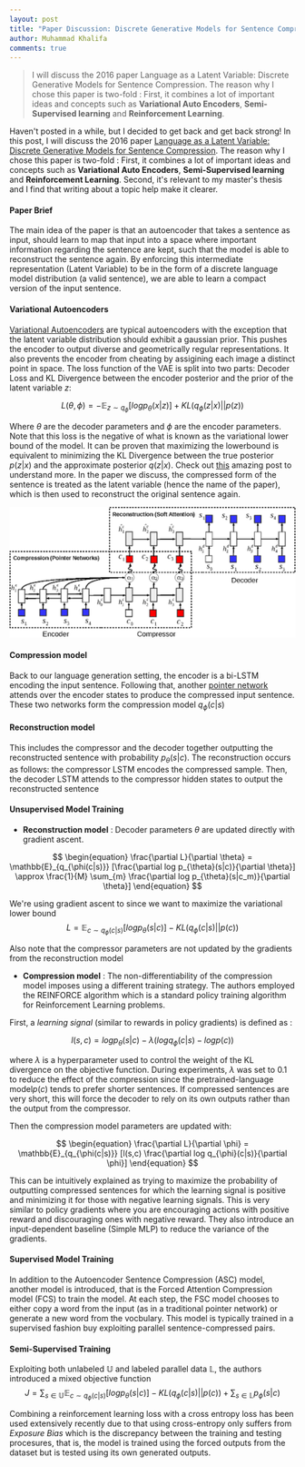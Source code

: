 ```yaml
---
layout: post
title: "Paper Discussion: Discrete Generative Models for Sentence Compression"
author: Muhammad Khalifa
comments: true
---
```


> I will discuss the 2016 paper Language as a Latent Variable: Discrete Generative Models for Sentence Compression. The reason why I chose this paper is two-fold : First, it combines a lot of important ideas and concepts such as **Variational Auto Encoders**, **Semi-Supervised learning** and **Reinforcement Learning**.

<!--more-->

 Haven't posted in a while, but I decided to get back and get back strong! In this post, I will discuss the 2016 paper [Language as a Latent Variable: Discrete Generative Models for Sentence Compression](https://arxiv.org/abs/1609.07317). The reason why I chose this paper is two-fold : First, it combines a lot of important ideas and concepts such as **Variational Auto Encoders**, **Semi-Supervised learning** and **Reinforcement Learning**. Second, it's relevant to my master's thesis and I find that writing about a topic help make it clearer.
#### Paper Brief
The main idea of the paper is that an autoencoder that takes a sentence as input, should learn to map that input into a space where important information regarding the sentence are kept, such that the model is able to reconstruct the sentence again. By enforcing this intermediate representation (Latent Variable) to be in the form of a discrete language model distribution (a valid sentence), we are able to learn a compact version of the input sentence.


#### Variational Autoencoders
[Variational Autoencoders](https://en.wikipedia.org/wiki/Autoencoder#Variational_autoencoder_(VAE)) are typical autoencoders with the exception that the latent variable distribution should exhibit a gaussian prior. This pushes the encoder to output diverse and geometrically regular representations. It also prevents the encoder from cheating by assigining each image a distinct point in space. The loss function of the VAE is split into two parts: Decoder Loss and KL Divergence between the encoder posterior and the prior of the latent variable $z$:



$$
\begin{equation}
    L(\theta, \phi) = -\mathbb{E}_{z \sim q_{\phi}}[log p_{\theta}(x|z)] + KL (q_{\phi}(z|x) || p(z))
\end{equation}
$$

Where $\theta$ are the decoder parameters and $\phi$ are the encoder parameters. Note that this loss is the negative of what is known as the variational lower bound of the model. It can be proven that maximizing the lowerbound is equivalent to minimizing the KL Divergence between the true posterior $p(z|x)$ and the approximate posterior $q(z|x)$. Check out [this](https://jaan.io/what-is-variational-autoencoder-vae-tutorial/) amazing post to understand more. In the paper we discuss, the compressed form of the sentence is treated as the latent variable (hence the name of the paper), which is then used to reconstruct the original sentence again. 


![Autoencoder Sentence Compression Model](/images/asc-model.png)

#### Compression model
 Back to our language generation setting, the encoder is a bi-LSTM encoding the input sentence. Following that, another [pointer network](https://arxiv.org/abs/1506.03134) attends over the encoder states to produce the compressed input sentence. These two networks form the compression model  $q_{\phi}(c|s)$

#### Reconstruction model
 This includes the compressor and the decoder together outputting the reconstructed sentence with probability $p_{\theta}(s|c)$. The reconstruction occurs as follows: the compressor LSTM encodes the compressed sample. Then, the decoder LSTM attends to the compressor hidden states to output the reconstructed sentence


#### Unsupervised Model Training

* **Reconstruction model** : Decoder parameters $\theta$ are updated directly with gradient ascent.

$$
\begin{equation}
    \frac{\partial L}{\partial \theta} = \mathbb{E}_{q_{\phi(c|s)}} [\frac{\partial log p_{\theta}(s|c)}{\partial \theta}] \approx \frac{1}{M} \sum_{m} \frac{\partial log p_{\theta}(s|c_m)}{\partial \theta}]
\end{equation}
$$

We're using gradient ascent to since we want to maximize the variational lower bound
$$
\begin{equation}
    L = \mathbb{E}_{c \sim q_{\phi}(c|s)}[log p_{\theta}(s|c)] - KL (q_{\phi}(c|s) || p(c))
\end{equation}
$$

Also note that the compressor parameters are not updated by the gradients from the reconstruction model

* **Compression model** : The non-differentiability of the compression model imposes using a different training strategy. The authors employed the REINFORCE algorithm which is a standard policy training algorithm for Reinforcement Learning problems.

First, a *learning signal* (similar to rewards in policy gradients) is defined as :

$$
l(s,c) = log p_{\theta}(s|c) - \lambda (log q_{\phi}(c|s) - log p(c))
$$

where $\lambda$ is a hyperparameter used to control the weight of the KL divergence on the objective function. During experiments, $\lambda$ was set to 0.1 to reduce the effect of the compression since the pretrained-language model$p(c)$ tends to prefer shorter sentences. If compressed sentences are very short, this will force the decoder to rely on its own outputs rather than the output from the compressor.

Then the compression model parameters are updated with:

$$
\begin{equation}
    \frac{\partial L}{\partial \phi} = \mathbb{E}_{q_{\phi(c|s)}} [l(s,c) \frac{\partial  log q_{\phi}(c|s)}{\partial \phi}]
\end{equation}
$$

This can be intuitively explained as trying to maximize the probability of outputting compressed sentences for which the learning signal is positive and minimizing it for those with negative learning signals. This is very similar to policy gradients where you are encouraging actions with positive reward and discouraging ones with negative reward. They also introduce an input-dependent baseline (Simple MLP) to reduce the variance of the gradients.


#### Supervised Model Training
In addition to the Autoencoder Sentence Compression (ASC) model, another model is introduced, that is the Forced Attention Compression model (FCS) to train the model. At each step, the FSC model chooses to either copy a word from the input (as in a traditional pointer network) or generate a new word from the vocbulary. This model is typically trained in a supervised fashion buy exploiting parallel sentence-compressed pairs.


#### Semi-Supervised Training
Exploiting both unlabeled $\mathbb{U}$ and labeled parallel data $\mathbb{L}$, the authors introduced a mixed objective function 
$$
\begin{equation}
    J = \sum_{s \in \mathbb{U}} \mathbb{E}_{c \sim q_{\phi}(c|s)}[log p_{\theta}(s|c)] - KL (q_{\phi}(c|s) || p(c)) +
    \sum_{s \in \mathbb{L}} p_{\phi}(s|c)
\end{equation}
$$

Combining a reinforcement learning loss with a cross entropy loss has been used extensively recently due to that using cross-entropy only suffers from *Exposure Bias* which is the discrepancy between the training and testing procesures, that is, the model is trained using the forced outputs from the dataset but is tested using its own generated outputs.